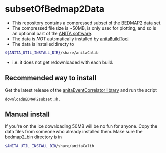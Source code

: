 # subsetOfBedmap2Data

- This repository contains a compressed subset of the [BEDMAP2](https://www.bas.ac.uk/project/bedmap-2/) data set.
- The compressed file size is ~50MB, is only used for plotting, and so is an optional part of the [ANITA software](https://github.com/anitaNeutrino).
- The data is *NOT* automatically installed by [anitaBuildTool](https://github.com/anitaNeutrino/anitaBuildTool)
- The data is installed directy to
```bash
${ANITA_UTIL_INSTALL_DIR}/share/anitaCalib
```
- i.e. it does not get redownloaded with each build.

## Recommended way to install ##

Get the latest release of the [anitaEventCorrelator library](https://github.com/anitaNeutrino/anitaEventCorrelator) and run the script
```bash
downloadBEDMAP2subset.sh.
```

## Manual install ##

If you're on the ice downloading 50MB will be no fun for anyone.
Copy the data files from someone who already installed them.
Make sure the bedmap2_bin directory is in

```bash
$ANITA_UTIL_INSTALL_DIR/share/anitaCalib
```
